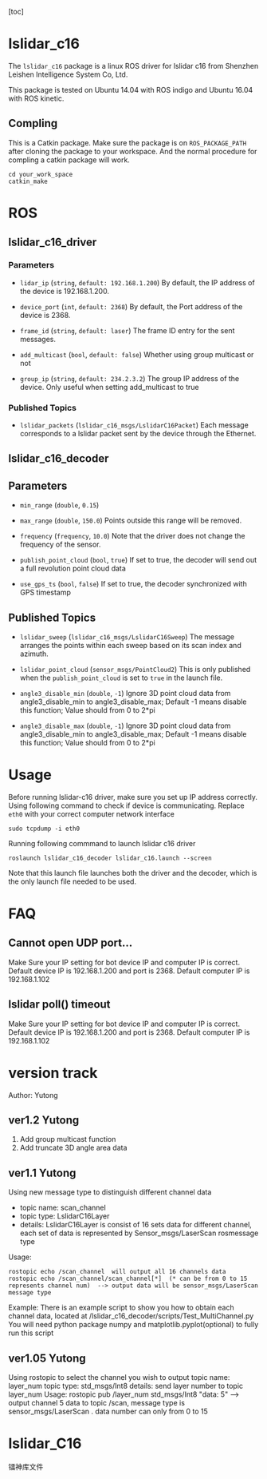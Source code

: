 [toc]

# lslidar_c16
The `lslidar_c16` package is a linux ROS driver for lslidar c16 from Shenzhen Leishen Intelligence System Co, Ltd.

This package is tested on Ubuntu 14.04 with ROS indigo and Ubuntu 16.04 with ROS kinetic.


## Compling
This is a Catkin package. Make sure the package is on `ROS_PACKAGE_PATH` after cloning the package to your workspace. And the normal procedure for compling a catkin package will work.

```
cd your_work_space
catkin_make 
```

# ROS 

## lslidar_c16_driver

### Parameters

- `lidar_ip` (`string`, `default: 192.168.1.200`)
By default, the IP address of the device is 192.168.1.200.

- `device_port` (`int`, `default: 2368`)
By default, the Port address of the device is 2368.

- `frame_id` (`string`, `default: laser`)
The frame ID entry for the sent messages.

- `add_multicast` (`bool`, `default: false`)
Whether using group multicast or not

- `group_ip` (`string`, `default: 234.2.3.2`)
The group IP address of the device. Only useful when setting add_multicast to true

### Published Topics

- `lslidar_packets` (`lslidar_c16_msgs/LslidarC16Packet`)
Each message corresponds to a lslidar packet sent by the device through the Ethernet.

## lslidar_c16_decoder

## Parameters

- `min_range` (`double`, `0.15`)

- `max_range` (`double`, `150.0`)
Points outside this range will be removed.

- `frequency` (`frequency`, `10.0`)
Note that the driver does not change the frequency of the sensor. 

- `publish_point_cloud` (`bool`, `true`)
If set to true, the decoder will send out a full revolution point cloud data

- `use_gps_ts` (`bool`, `false`)
If set to true, the decoder synchronized with GPS timestamp
## Published Topics

- `lslidar_sweep` (`lslidar_c16_msgs/LslidarC16Sweep`)
The message arranges the points within each sweep based on its scan index and azimuth.

- `lslidar_point_cloud` (`sensor_msgs/PointCloud2`)
This is only published when the `publish_point_cloud` is set to `true` in the launch file.

- `angle3_disable_min` (`double`, `-1`)
Ignore 3D point cloud data from angle3_disable_min to angle3_disable_max; Default -1 means disable this function; Value should from 0 to 2*pi

- `angle3_disable_max` (`double`, `-1`)
Ignore 3D point cloud data from angle3_disable_min to angle3_disable_max; Default -1 means disable this function; Value should from 0 to 2*pi



# Usage
Before running lslidar-c16 driver, make sure you set up IP address correctly.
Using following command to check if device is communicating. Replace `eth0` with your correct computer network interface

``` shell
sudo tcpdump -i eth0
```

Running following commmand to launch lslidar c16 driver

``` shell
roslaunch lslidar_c16_decoder lslidar_c16.launch --screen
```

Note that this launch file launches both the driver and the decoder, which is the only launch file needed to be used.



# FAQ
## Cannot open UDP port...
Make Sure your IP setting for bot device IP and computer IP is correct.
Default device IP is 192.168.1.200 and port is 2368.
Default computer IP is 192.168.1.102


## lslidar poll() timeout
 Make Sure your IP setting for bot device IP and computer IP is correct.
Default device IP is 192.168.1.200 and port is 2368.
Default computer IP is 192.168.1.102


# version track
Author: Yutong

## ver1.2 Yutong
1. Add group multicast function
2. Add truncate 3D angle area data


## ver1.1  Yutong
Using new message type to distinguish different channel data
- topic name: scan_channel
- topic type: LslidarC16Layer
- details: LslidarC16Layer is consist of 16 sets data for different channel, each set of data is represented by Sensor_msgs/LaserScan rosmessage type

Usage: 
``` shell
rostopic echo /scan_channel  will output all 16 channels data
rostopic echo /scan_channel/scan_channel[*]  (* can be from 0 to 15 represents channel num)  --> output data will be sensor_msgs/LaserScan message type
```
Example: 
There is an example script to show you how to obtain each channel data, located at /lslidar_c16_decoder/scripts/Test_MultiChannel.py
You will need python package numpy and matplotlib.pyplot(optional) to fully run this script


## ver1.05 Yutong
Using rostopic to select the channel you wish to output
topic name: layer_num
topic type: std_msgs/Int8
details: send layer number to topic layer_num 
Usage: rostopic pub /layer_num std_msgs/Int8 "data: 5"  --> output channel 5 data to topic /scan, message type is sensor_msgs/LaserScan . data number can only from 0 to 15




# lslidar_C16
  镭神库文件

